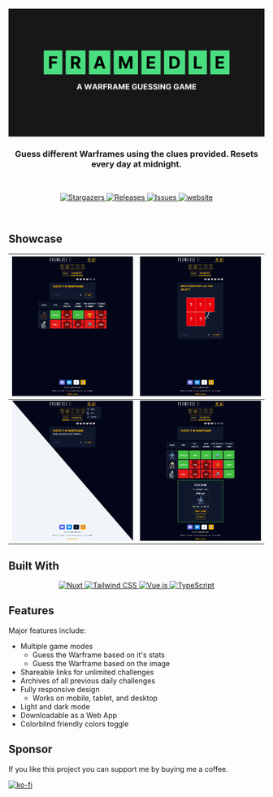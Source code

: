 <h3 align="center">
  <img src="media/og.png" alt="site og image"/><br>
  <br/>
  Guess different Warframes using the clues provided. Resets every day at midnight.
  <br/>
</h3>
<br/>
<p align="center">
    <a href="">
		  <img alt="Stargazers" src="https://img.shields.io/github/stars/kadeem-lewis/framedle?style=for-the-badge&logo=starship&color=C9CBFF&logoColor=D9E0EE&labelColor=302D41">
    </a>
    <a href="">
      <img alt="Releases" src="https://img.shields.io/github/release/kadeem-lewis/framedle.svg?style=for-the-badge&logo=github&color=F2CDCD&logoColor=D9E0EE&labelColor=302D41"/>
    </a>
    <a href="">
		  <img alt="Issues" src="https://img.shields.io/github/issues/kadeem-lewis/framedle?style=for-the-badge&logo=gitbook&color=B5E8E0&logoColor=D9E0EE&labelColor=302D41"/>
    </a>
  <a href="https://framedle.com">
    <img alt="website" src="https://img.shields.io/badge/view%20website-20B2AA?style=for-the-badge"/>
  </a>

</p>
<br/>

## Showcase

| ![Showcase 1 (showing screenshot of classic mode)](media/showcase1.png) | ![Showcase 2 (showing screenshot of ability mode)](media/showcase2.png) |
| ----------------------------------------------------------------------- | ----------------------------------------------------------------------- |
| ![Showcase 3 (showing screenshot of color modes)](media/showcase3.png)  | ![Showcase 4 (showing screenshot of game won)](media/showcase4.png)     |

## Built With

<p align="center">
  <a href="">
    <img src="https://img.shields.io/badge/Nuxt-4A154B?style=for-the-badge&logo=nuxt&logoColor=white" alt="Nuxt" />
  </a>
  <a href="">
    <img src="https://img.shields.io/badge/Tailwind%20CSS-06B6D4?style=for-the-badge&logo=tailwind-css&logoColor=white" alt="Tailwind CSS" />
  </a>
  <a href="">
    <img src="https://img.shields.io/badge/Vue.js-35495E?style=for-the-badge&logo=vuedotjs&logoColor=4FC08D" alt="Vue.js" />
  </a>
  <a href="">
    <img src="https://img.shields.io/badge/TypeScript-3178C6?style=for-the-badge&logo=typescript&logoColor=white" alt="TypeScript" />
  </a>
</p>

## Features

Major features include:

- Multiple game modes
  - Guess the Warframe based on it's stats
  - Guess the Warframe based on the image
- Shareable links for unlimited challenges
- Archives of all previous daily challenges
- Fully responsive design
  - Works on mobile, tablet, and desktop
- Light and dark mode
- Downloadable as a Web App
- Colorblind friendly colors toggle

## Sponsor

If you like this project you can support me by buying me a coffee.

[![ko-fi](https://ko-fi.com/img/githubbutton_sm.svg)](https://ko-fi.com/O4O318W12)
